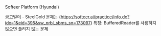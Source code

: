 Softeer Platform (Hyundai)

금고털이 - SteelGold 문제는 (https://softeer.ai/practice/info.do?idx=1&eid=395&sw_prbl_sbms_sn=173097)
특징: BufferedReader를 사용하지 않으면 풀리지 않는 문제
